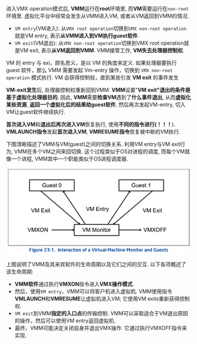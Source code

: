 
进入VMX operation模式后, **VMM**运行在**root**环境里, 而**VM**需要运行在`non-root`环境里. 虚拟化平台中经常会发生从VMM进入VM, 或者从VM返回到VMM的情况.

- `VM entry`(VM进入): 从`VMX root operation`切换到`VMX non-root operation`就是VM entry, 表示**从VMM进入到VM执行guest软件**.
- `VM exit`(VM退出): 从`VMX non-root operation`切换到VMX root operation就是VM exit, 表示**从VM返回到VMM**. VMM接管工作, **VM失去处理器控制权**.

VM 的 entry 与 exi，顾名思义，是以 VM 的角度来定义. 如果处理器要执行 guest 软件，那么 VMM 需要发起 Vm-entry 操作，切换到 `VMX non-root operation` 模式执行. VM 会获得控制权，直到某些引发 **VM exit** 的事件发生

**VM\-exit发生**后, 处理器控制权重新回到VMM. **VMM**设置"**VM exit"退出的条件是基于虚拟化处理器目的**. 因此, **VMM**需要**检查VM**遇到了**什么事件退出**, 从而**虚拟化某些资源**, **返回一个虚拟化后的结果给guest软件**, 然后再次发起VM\-entry, 切入VM让guest软件继续执行.

**首次进入VM**和**退出后再次进入VM**恢复执行, 使用**不同的指令进行(！！！**). **VMLAUNCH指令**发起**首次进入VM**, **VMRESUME指令**恢复被中断的VM执行.

下图清晰描述了VMM与VM(guest)之间的切换关系. 利用VM entry与VM exit行为, VMM在多个VM之间来回切换. 这个过程类似于OS对进程的调度, 而每个VM就像一个进程, VMM其中一个职能类似于OS进程调度器.

![2020-11-26-22-40-48.png](./images/2020-11-26-22-40-48.png)

上图说明了VMM及其来宾软件的生命周期以及它们之间的交互.  以下各项概述了该生命周期: 

* **VMM软件**通过执行**VMXON**指令进入**VMX操作模式**. 
* 然后，使用`VM entry`，VMM可以将客户机进入虚拟机.  VMM使用指令**VMLAUNCH**和**VMRESUME**让虚拟机进入VM;  它使用VM exits重新获得控制权. 
* `VM exit`到VMM**指定的入口点**的传输控制.  VMM可以采取适合于VM退出原因的操作，然后可以使用VM entry返回虚拟机. 
* 最终，VMM可能决定关闭自身并退出VMX操作.  它通过执行VMXOFF指令来实现. 

